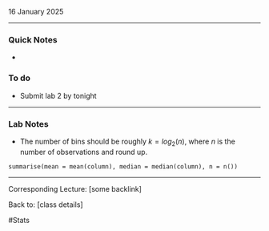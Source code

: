 16 January 2025

---
### Quick Notes
- 

### To do
- Submit lab 2 by tonight

---
### Lab Notes
- The number of bins should be roughly $k = log_2(n)$, where $n$ is the number of observations and round up. 

`summarise(mean = mean(column), median = median(column), n = n())`



---
Corresponding Lecture: [some backlink]

Back to: [class details]

#Stats
